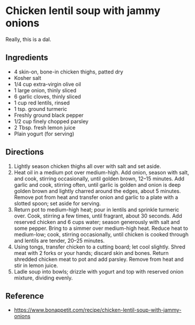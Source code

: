 # Chicken lentil soup with jammy onions
Really, this is a dal.

## Ingredients
* 4 skin-on, bone-in chicken thighs, patted dry
* Kosher salt
* 1/4 cup extra-virgin olive oil
* 1 large onion, thinly sliced
* 6 garlic cloves, thinly sliced
* 1 cup red lentils, rinsed
* 1 tsp. ground turmeric
* Freshly ground black pepper
* 1/2 cup finely chopped parsley
* 2 Tbsp. fresh lemon juice
* Plain yogurt (for serving)

## Directions
1. Lightly season chicken thighs all over with salt and set aside.
2. Heat oil in a medium pot over medium-high. Add onion, season with salt, and
   cook, stirring occasionally, until golden brown, 12–15 minutes. Add garlic
   and cook, stirring often, until garlic is golden and onion is deep golden
   brown and lightly charred around the edges, about 5 minutes. Remove pot from
   heat and transfer onion and garlic to a plate with a slotted spoon; set aside
   for serving.
3. Return pot to medium-high heat; pour in lentils and sprinkle turmeric over.
   Cook, stirring a few times, until fragrant, about 30 seconds. Add reserved
   chicken and 6 cups water; season generously with salt and some pepper. Bring
   to a simmer over medium-high heat. Reduce heat to medium-low; cook, stirring
   occasionally, until chicken is cooked through and lentils are tender, 20–25
   minutes.
4. Using tongs, transfer chicken to a cutting board; let cool slightly. Shred
   meat with 2 forks or your hands; discard skin and bones. Return shredded
   chicken meat to pot and add parsley. Remove from heat and stir in lemon
   juice.
5. Ladle soup into bowls; drizzle with yogurt and top with reserved onion
   mixture, dividing evenly.

## Reference
* https://www.bonappetit.com/recipe/chicken-lentil-soup-with-jammy-onions
